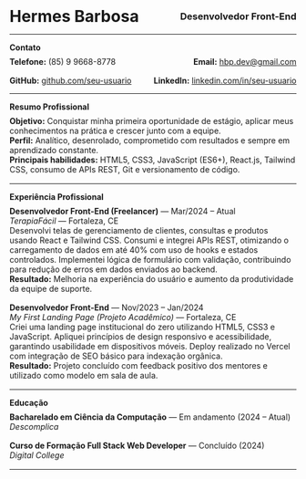 <div style="display: flex; justify-content: space-between; align-items: center;">
  <h1 style="margin: 0;">Hermes Barbosa</h1>
  <h3 style="margin: 0;">Desenvolvedor Front-End</h3>
</div>

<hr>

<h4 style="margin: 0 0 0.5rem 0;">Contato</h4>
<div style="display: flex; justify-content: space-between; flex-wrap: wrap; gap: 1rem;">
  <span><strong>Telefone:</strong> (85) 9 9668-8778</span>
  <span><strong>Email:</strong> <a href="mailto:hbp.dev@gmail.com">hbp.dev@gmail.com</a></span>
  <span><strong>GitHub:</strong> <a href="https://github.com/seu-usuario" target="_blank">github.com/seu-usuario</a></span>
  <span><strong>LinkedIn:</strong> <a href="https://linkedin.com/in/seu-usuario" target="_blank">linkedin.com/in/seu-usuario</a></span>
</div>

<hr>

<h4 style="margin: 0 0 0.5rem 0;">Resumo Profissional</h4>
<p style="margin: 0 0 1rem 0;">
<strong>Objetivo:</strong> Conquistar minha primeira oportunidade de estágio, aplicar meus conhecimentos na prática e crescer junto com a equipe.<br>
<strong>Perfil:</strong> Analítico, desenrolado, comprometido com resultados e sempre em aprendizado constante.<br>
<strong>Principais habilidades:</strong> HTML5, CSS3, JavaScript (ES6+), React.js, Tailwind CSS, consumo de APIs REST, Git e versionamento de código.
</p>
<hr>

<h4 style="margin: 0 0 0.5rem 0;">Experiência Profissional</h4>
<div style="margin-bottom: 1rem;">
  <strong>Desenvolvedor Front-End (Freelancer)</strong> — Mar/2024 – Atual<br>
  <em>TerapiaFácil</em> — Fortaleza, CE<br>
  <span>Desenvolvi telas de gerenciamento de clientes, consultas e produtos usando React e Tailwind CSS. Consumi e integrei APIs REST, otimizando o carregamento de dados em até 40% com uso de hooks e estados controlados. Implementei lógica de formulário com validação, contribuindo para redução de erros em dados enviados ao backend.<br><strong>Resultado:</strong> Melhoria na experiência do usuário e aumento da produtividade da equipe de suporte.</span>
</div>
<div style="margin-bottom: 1rem;">
  <strong>Desenvolvedor Front-End</strong> — Nov/2023 – Jan/2024<br>
  <em>My First Landing Page (Projeto Acadêmico)</em> — Fortaleza, CE<br>
  <span>Criei uma landing page institucional do zero utilizando HTML5, CSS3 e JavaScript. Apliquei princípios de design responsivo e acessibilidade, garantindo usabilidade em dispositivos móveis. Deploy realizado no Vercel com integração de SEO básico para indexação orgânica.<br><strong>Resultado:</strong> Projeto concluído com feedback positivo dos mentores e utilizado como modelo em sala de aula.</span>
</div>

<hr>

<h4 style="margin: 0 0 0.5rem 0;">Educação</h4>
<div style="margin-bottom: 1rem;">
  <strong>Bacharelado em Ciência da Computação</strong> — Em andamento (2024 – Atual)<br>
  <em>Descomplica</em>
</div>
<div style="margin-bottom: 1rem;">
  <strong>Curso de Formação Full Stack Web Developer</strong> — Concluído (2024)<br>
  <em>Digital College</em>
</div>

<hr>